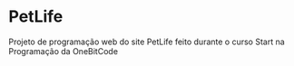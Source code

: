 # PetLife
Projeto de programação web do site PetLife feito durante o curso Start na Programação da OneBitCode
